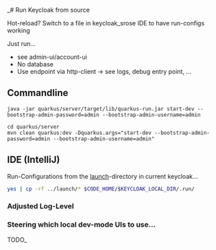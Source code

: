 _# Run Keycloak from source

Hot-reload?
Switch to a file in keycloak_srose IDE to have run-configs working

Just run...
- see admin-ui/account-ui
- No database
- Use endpoint via http-client -> see logs, debug entry point, ...

## Commandline

```
java -jar quarkus/server/target/lib/quarkus-run.jar start-dev --bootstrap-admin-password=admin --bootstrap-admin-username=admin
```

```
cd quarkus/server
mvn clean quarkus:dev -Dquarkus.args="start-dev --bootstrap-admin-password=admin --bootstrap-admin-username=admin"
```

## IDE (IntelliJ)

Run-Configurations from the [launch](./launch)-directory in current keycloak...

```bash
yes | cp -rf ../launch/* $CODE_HOME/$KEYCLOAK_LOCAL_DIR/.run/
```

### Adjusted Log-Level

### Steering which local dev-mode UIs to use...

TODO_
